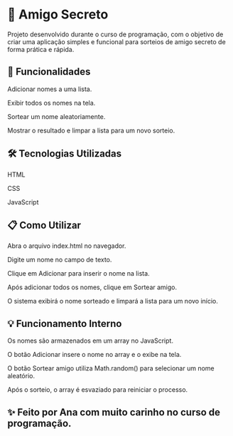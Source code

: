 # 🎁 Amigo Secreto

Projeto desenvolvido durante o curso de programação, com o objetivo de criar uma aplicação simples e funcional para sorteios de amigo secreto de forma prática e rápida.

## 🚀 Funcionalidades

Adicionar nomes a uma lista.

Exibir todos os nomes na tela.

Sortear um nome aleatoriamente.

Mostrar o resultado e limpar a lista para um novo sorteio.

## 🛠 Tecnologias Utilizadas

HTML

CSS

JavaScript

## 📋 Como Utilizar

Abra o arquivo index.html no navegador.

Digite um nome no campo de texto.

Clique em Adicionar para inserir o nome na lista.

Após adicionar todos os nomes, clique em Sortear amigo.

O sistema exibirá o nome sorteado e limpará a lista para um novo início.

## 💡 Funcionamento Interno

Os nomes são armazenados em um array no JavaScript.

O botão Adicionar insere o nome no array e o exibe na tela.

O botão Sortear amigo utiliza Math.random() para selecionar um nome aleatório.

Após o sorteio, o array é esvaziado para reiniciar o processo.

## ✨ Feito por Ana com muito carinho no curso de programação.


